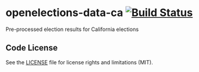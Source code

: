 # openelections-data-ca [![Build Status](https://github.com/openelections/openelections-data-ca/actions/workflows/tests.yml/badge.svg?branch=master)](https://github.com/openelections/openelections-data-ca/actions)
Pre-processed election results for California elections

## Code License

See the [LICENSE](LICENSE.md) file for license rights and limitations (MIT).
